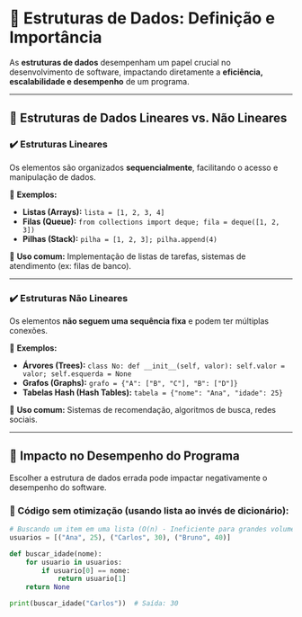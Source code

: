 # 📌 Estruturas de Dados: Definição e Importância  

As **estruturas de dados** desempenham um papel crucial no desenvolvimento de software, impactando diretamente a **eficiência, escalabilidade e desempenho** de um programa.  

---

## 🔵 **Estruturas de Dados Lineares vs. Não Lineares**  

### ✔️ **Estruturas Lineares**  
Os elementos são organizados **sequencialmente**, facilitando o acesso e manipulação de dados.  

🔵 **Exemplos:**  
- **Listas (Arrays):** `lista = [1, 2, 3, 4]`  
- **Filas (Queue):** `from collections import deque; fila = deque([1, 2, 3])`  
- **Pilhas (Stack):** `pilha = [1, 2, 3]; pilha.append(4)`  

📌 **Uso comum:** Implementação de listas de tarefas, sistemas de atendimento (ex: filas de banco).  

---

### ✔️ **Estruturas Não Lineares**  
Os elementos **não seguem uma sequência fixa** e podem ter múltiplas conexões.  

🔵 **Exemplos:**  
- **Árvores (Trees):** `class No: def __init__(self, valor): self.valor = valor; self.esquerda = None`  
- **Grafos (Graphs):** `grafo = {"A": ["B", "C"], "B": ["D"]}`  
- **Tabelas Hash (Hash Tables):** `tabela = {"nome": "Ana", "idade": 25}`  

📌 **Uso comum:** Sistemas de recomendação, algoritmos de busca, redes sociais.  

---

## 🚀 **Impacto no Desempenho do Programa**  

Escolher a estrutura de dados errada pode impactar negativamente o desempenho do software.  

### **🔴 Código sem otimização (usando lista ao invés de dicionário):**
```python
# Buscando um item em uma lista (O(n) - Ineficiente para grandes volumes)
usuarios = [("Ana", 25), ("Carlos", 30), ("Bruno", 40)]

def buscar_idade(nome):
    for usuario in usuarios:
        if usuario[0] == nome:
            return usuario[1]
    return None

print(buscar_idade("Carlos"))  # Saída: 30

